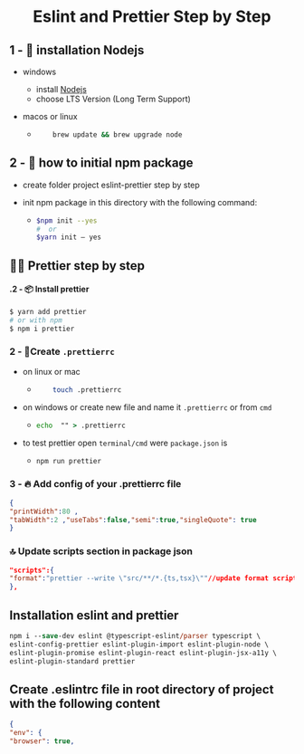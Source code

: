 
<div align="center">

<h1> Eslint and Prettier Step by Step </h1>
</div>

## 1 - 🎨 installation Nodejs

- windows

  - install <a href="https://nodejs.org/en" />Nodejs</a>
  - choose LTS Version
    (Long Term Support)
- macos
or linux

  - ```bash
        brew update && brew upgrade node
    ```

## 2 - 🎇 how to initial npm package

- create folder project eslint-prettier step by step

- init npm
package in this directory
with the following command:

   - ```bash
     $npm init --yes
     #  or 
     $yarn init — yes
     ```

## 🐱‍🚀 Prettier step by step

#### .2 - 📦 Install prettier

```bash
$ yarn add prettier
# or with npm
$ npm i prettier
```

### 2 - 🌴Create `.prettierrc`
- on linux or mac
  - ```bash
        touch .prettierrc
    ```
- on windows or create new file and name it `.prettierrc` or from `cmd`

   - ```cmd
     echo  "" > .prettierrc
     ```
- to test prettier open `terminal/cmd` were `package.json` is

   - ```cmd
     npm run prettier
     ```

### 3 - 🔥 Add config of your .prettierrc file

```json
{
"printWidth":80 ,
"tabWidth":2 ,"useTabs":false,"semi":true,"singleQuote": true
}
```

### 🔝 Update scripts section in package json

```json
"scripts":{
"format":"prettier --write \"src/**/*.{ts,tsx}\""//update format script
},
```

## Installation eslint and prettier

```ps
npm i --save-dev eslint @typescript-eslint/parser typescript \
eslint-config-prettier eslint-plugin-import eslint-plugin-node \
eslint-plugin-promise eslint-plugin-react eslint-plugin-jsx-a11y \
eslint-plugin-standard prettier
```

## Create .eslintrc file in root directory of project with the following content

```json
{
"env": {
"browser": true,
